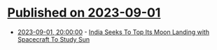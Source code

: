 # [Published on 2023-09-01](index.md)

* [2023-09-01, 20:00:00](https://science.slashdot.org/story/23/09/01/1838208/india-seeks-to-top-its-moon-landing-with-spacecraft-to-study-sun?utm_source=rss1.0mainlinkanon&utm_medium=feed) - [India Seeks To Top Its Moon Landing with Spacecraft To Study Sun](https://science.slashdot.org/story/23/09/01/1838208/india-seeks-to-top-its-moon-landing-with-spacecraft-to-study-sun?utm_source=rss1.0mainlinkanon&utm_medium=feed)
